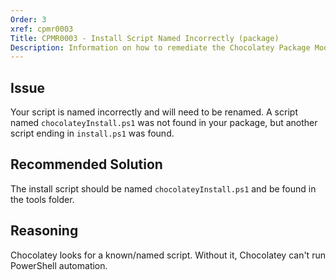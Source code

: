 ```yaml
---
Order: 3
xref: cpmr0003
Title: CPMR0003 - Install Script Named Incorrectly (package)
Description: Information on how to remediate the Chocolatey Package Moderation Rule 0003
---
```


## Issue

Your script is named incorrectly and will need to be renamed. A script named `chocolateyInstall.ps1` was not found in your package, but another script ending in `install.ps1` was found.

## Recommended Solution

The install script should be named `chocolateyInstall.ps1` and be found in the tools folder.

## Reasoning

Chocolatey looks for a known/named script. Without it, Chocolatey can't run PowerShell automation.
